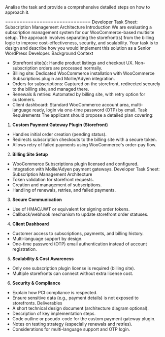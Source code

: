 Analise the task and provide a comprehensive detailed steps on how to approach it.

==============================
Developer Task Sheet: Subscription Management Architecture
Introduction
We are evaluating a subscription management system for our WooCommerce-based multisite setup. The
approach involves separating the storefront(s) from the billing logic to improve cost-effectiveness, security,
and scalability.
Your task is to design and describe how you would implement this solution as a Senior WordPress
Developer.
Background Context
- Storefront site(s): Handle product listings and checkout UX. Non-subscription orders are processed
  normally.
- Billing site: Dedicated WooCommerce installation with WooCommerce Subscriptions plugin and
  Mollie/Adyen integration.
- Orders for subscriptions: Captured on the storefront, redirected securely to the billing site, and managed
  there.
- Renewals & retries: Automated by billing site, with retry option for customers.
- Client dashboard: Standard WooCommerce account area, multi-language ready, login via one-time
  password (OTP) by email.
  Task Requirements
  The applicant should propose a detailed plan covering:
1. **Custom Payment Gateway Plugin (Storefront)**
- Handles initial order creation (pending status).
- Redirects subscription checkouts to the billing site with a secure token.
- Allows retry of failed payments using WooCommerce's order-pay flow.
2. **Billing Site Setup**
- WooCommerce Subscriptions plugin licensed and configured.
- Integration with Mollie/Adyen payment gateways.
  Developer Task Sheet: Subscription Management Architecture
- Token validation for storefront requests.
- Creation and management of subscriptions.
- Handling of renewals, retries, and failed payments.
3. **Secure Communication**
- Use of HMAC/JWT or equivalent for signing order tokens.
- Callback/webhook mechanism to update storefront order statuses.
4. **Client Dashboard**
- Customer access to subscriptions, payments, and billing history.
- Multi-language support by design.
- One-time password (OTP) email authentication instead of account registration.
5. **Scalability & Cost Awareness**
- Only one subscription plugin license is required (billing site).
- Multiple storefronts can connect without extra license cost.
6. **Security & Compliance**
- Explain how PCI compliance is respected.
- Ensure sensitive data (e.g., payment details) is not exposed to storefronts.
  Deliverables
- A short technical design document (architecture diagram optional).
- Description of key implementation steps.
- Code outline or pseudo-code for the custom payment gateway plugin.
- Notes on testing strategy (especially renewals and retries).
- Considerations for multi-language support and OTP login.